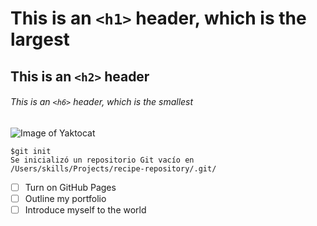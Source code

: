 # This is an `<h1>` header, which is the largest
## This is an `<h2>` header
###### This is an `<h6>` header, which is the smallest
![Image of Yaktocat](https://octodex.github.com/images/yaktocat.png)
```
$git init
Se inicializó un repositorio Git vacío en /Users/skills/Projects/recipe-repository/.git/
```
- [ ] Turn on GitHub Pages
- [ ] Outline my portfolio
- [ ] Introduce myself to the world
